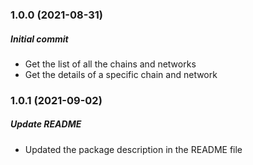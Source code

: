 ### 1.0.0 (2021-08-31)

##### Initial commit

* Get the list of all the chains and networks
* Get the details of a specific chain and network

### 1.0.1 (2021-09-02)

##### Update README

* Updated the package description in the README file
